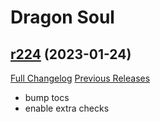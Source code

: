 # <DBM> Dragon Soul

## [r224](https://github.com/DeadlyBossMods/DBM-Cataclysm/tree/r224) (2023-01-24)
[Full Changelog](https://github.com/DeadlyBossMods/DBM-Cataclysm/compare/r223...r224) [Previous Releases](https://github.com/DeadlyBossMods/DBM-Cataclysm/releases)

- bump tocs  
- enable extra checks  
